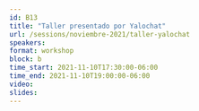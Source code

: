 ```yaml
---
id: B13
title: "Taller presentado por Yalochat"
url: /sessions/noviembre-2021/taller-yalochat
speakers:
format: workshop
block: b
time_start: 2021-11-10T17:30:00-06:00
time_end: 2021-11-10T19:00:00-06:00
video:
slides:
---
```

